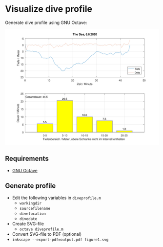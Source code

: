 # Visualize dive profile
Generate dive profile using GNU Octave:

![example](example.svg) 

## Requirements
 * [GNU Octave](https://www.gnu.org/software/octave/) 

## Generate profile
* Edit the following variables in `diveprofile.m`
  * `workingdir`
  * `sourcefilename`
  * `divelocation`
  * `divedate`
* Create SVG-file
  * `octave diveprofile.m`
* Convert SVG-file to PDF (optional)
* `inkscape --export-pdf=output.pdf figure1.svg`
 
